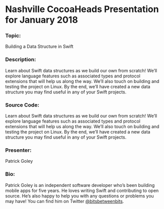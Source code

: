 # Nashville CocoaHeads Presentation for January 2018

### Topic:
Building a Data Structure in Swift

### Description:
Learn about Swift data structures as we build our own from scratch! We’ll explore language features such as associated types and protocol extensions that will help us along the way. We’ll also touch on building and testing the project on Linux. By the end, we’ll have created a new data structure you may find useful in any of your Swift projects.

### Source Code:
Learn about Swift data structures as we build our own from scratch! We’ll explore language features such as associated types and protocol extensions that will help us along the way. We’ll also touch on building and testing the project on Linux. By the end, we’ll have created a new data structure you may find useful in any of your Swift projects.

### Presenter:
Patrick Goley

### Bio:
Patrick Goley is an independent software developer who’s been building mobile apps for five years. He loves writing Swift and contributing to open source. He’s also happy to help you with any questions or problems you may have! You can find him on Twitter [@bitsbetweenbits](https://twitter.com/bitsbetweenbits).
